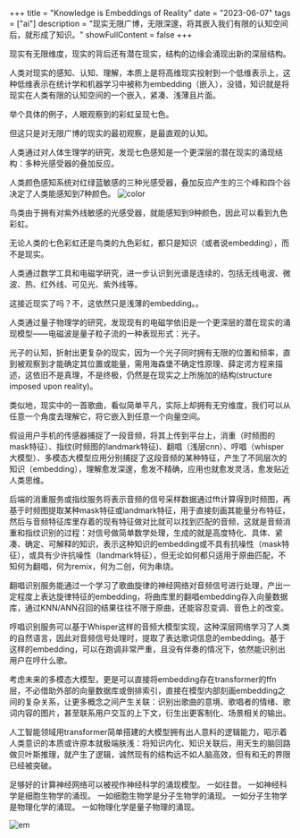 +++
title = "Knowledge is Embeddings of Reality"
date = "2023-06-07"
tags = ["ai"]
description = "现实无限广博，无限深邃，将其嵌入我们有限的认知空间后，就形成了知识。"
showFullContent = false
+++

现实有无限维度，现实的背后还有潜在现实，结构的边缘会涌现出新的深层结构。

人类对现实的感知、认知、理解，本质上是将高维现实投射到一个低维表示上，这种低维表示在统计学和机器学习中被称为embedding（嵌入），没错，知识就是将现实在人类有限的认知空间的一个嵌入，紧凑、浅薄且片面。

举个具体的例子，人眼观察到的彩虹呈现七色。

但这只是对无限广博的现实的最初观察，是最直观的认知。

人类通过对人体生理学的研究，发现七色感知是一个更深层的潜在现实的涌现结构：多种光感受器的叠加反应。

人类颜色感知系统对红绿蓝敏感的三种光感受器，叠加反应产生的三个峰和四个谷决定了人类能感知到7种颜色。
![color](https://cmbbq.github.io/img/color.png)

鸟类由于拥有对紫外线敏感的光感受器，就能感知到9种颜色，因此可以看到九色彩虹。

无论人类的七色彩虹还是鸟类的九色彩虹，都只是知识（或者说embedding），而不是现实。

人类通过数学工具和电磁学研究，进一步认识到光谱是连续的，包括无线电波、微波、热、红外线、可见光、紫外线等。

这接近现实了吗？不，这依然只是浅薄的embedding。。

人类通过量子物理学的研究，发现现有的电磁学依旧是一个更深层的潜在现实的涌现模型——电磁波是量子粒子流的一种表现形式：光子。

光子的认知，折射出更复杂的现实，因为一个光子同时拥有无限的位置和频率，直到被观察到才能确定其位置或能量，需用海森堡不确定性原理、薛定谔方程来描述，这依旧不是真理，不是终极，仍然是在现实之上所施加的结构(structure imposed upon reality)。

类似地，现实中的一首歌曲，看似简单平凡，实际上却拥有无穷维度，我们可以从任意一个角度去理解它，将它嵌入到任意一个向量空间。

假设用户手机的传感器捕捉了一段音频，将其上传到平台上，消重（时频图的mask特征）、指纹(时频图的landmark特征)、翻唱（浅层cnn）、哼唱（whisper大模型）、多模态大模型应用分别捕捉了这段音频的某种特征，产生了不同层次的知识（embedding），理解愈发深邃，愈发不精确，应用也就愈发灵活，愈发贴近人类思维。

后端的消重服务或指纹服务将表示音频的信号采样数据通过fft计算得到时频图，再基于时频图提取某种mask特征或landmark特征，用于直接刻画其能量分布特征，然后与音频特征库里存着的现有特征做对比就可以找到匹配的音频，这就是音频消重和指纹识别的过程：对信号做简单数学处理，生成的就是高度特化、具体、紧凑、确定、可解释的知识，表示这种知识的embedding或不具有抗噪性（mask特征），或具有少许抗噪性（landmark特征），但无论如何都只适用于原曲匹配，不知何为翻唱，何为remix，何为二创，何为串烧。

翻唱识别服务能通过一个学习了歌曲旋律的神经网络对音频信号进行处理，产出一定程度上表达旋律特征的embedding，将曲库里的翻唱embedding存入向量数据库，通过KNN/ANN召回的结果往往不限于原曲，还能容忍变调、音色上的改变。

哼唱识别服务可以基于Whisper这样的音频大模型实现，这种深层网络学习了人类的自然语言，因此对音频信号处理时，提取了表达歌词信息的embedding。基于这样的embedding，可以在跑调非常严重，且没有伴奏的情况下，依然能识别出用户在哼什么歌。

考虑未来的多模态大模型，更是可以直接将embedding存在transformer的ffn层，不必借助外部的向量数据库或倒排索引，直接在模型内部刻画embedding之间的复杂关系，让更多概念之间产生关联：识别出歌曲的意境、歌唱者的情绪、歌词内容的图片，甚至联系用户交互的上下文，衍生出更客制化、场景相关的输出。

人工智能领域用transformer简单搭建的大模型拥有出人意料的逻辑能力，昭示着人类意识的本质或许原本就极端肤浅：将知识内化、知识关联后，用天生的脑回路做贝叶斯推理，就产生了逻辑，诚然现有的结构远不如人脑高效，但有和无的界限已经被突破。

足够好的计算神经网络可以被视作神经科学的涌现模型。
一如往昔。
一如神经科学是细胞生物学的涌现。
一如细胞生物学是分子生物学的涌现。
一如分子生物学是物理化学的涌现。
一如物理化学是量子物理的涌现。

![em](https://cmbbq.github.io/img/em.png)
